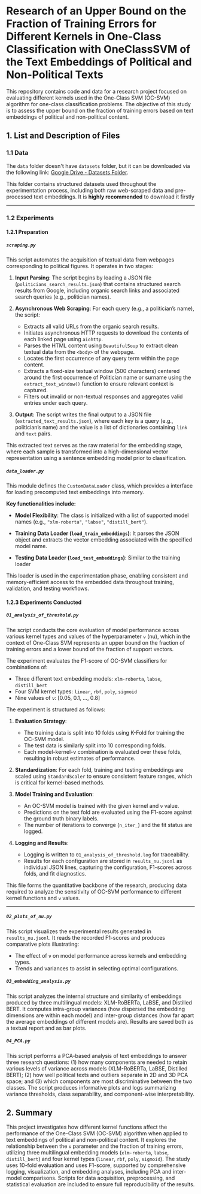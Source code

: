 # Research of an Upper Bound on the Fraction of Training Errors for Different Kernels in One-Class Classification with OneClassSVM of the Text Embeddings of Political and Non-Political Texts

This repository contains code and data for a research project focused on evaluating different kernels used in the One-Class SVM (OC-SVM) algorithm for one-class classification problems. The objective of this study is to assess the upper bound on the fraction of training errors based on text embeddings of political and non-political content.

## 1. List and Description of Files

### 1.1 Data

The `data` folder doesn't have `datasets` folder, but it can be downloaded via the following link:
[Google Drive - Datasets Folder](https://drive.google.com/drive/folders/11AmxtSDsoE1bGa2_vg7HkEt6N4ORRL4Z?usp=sharing). 

This folder contains structured datasets used throughout the experimentation process, including both raw web-scraped data and pre-processed text embeddings. It is **highly recommended** to download it firstly

---

### 1.2 Experiments

#### 1.2.1 Preparation

##### `scraping.py`

This script automates the acquisition of textual data from webpages corresponding to political figures. It operates in two stages:

1. **Input Parsing**:
   The script begins by loading a JSON file (`politicians_search_results.json`) that contains structured search results from Google, including organic search links and associated search queries (e.g., politician names).

2. **Asynchronous Web Scraping**:
   For each query (e.g., a politician’s name), the script:

   * Extracts all valid URLs from the organic search results.
   * Initiates asynchronous HTTP requests to download the contents of each linked page using `aiohttp`.
   * Parses the HTML content using `BeautifulSoup` to extract clean textual data from the `<body>` of the webpage.
   * Locates the first occurrence of any query term within the page content.
   * Extracts a fixed-size textual window (500 characters) centered around the first occurrence of Politician name or surname using the `extract_text_window()` function to ensure relevant context is captured.
   * Filters out invalid or non-textual responses and aggregates valid entries under each query.

3. **Output**:
   The script writes the final output to a JSON file (`extracted_text_results.json`), where each key is a query (e.g., politician’s name) and the value is a list of dictionaries containing `link` and `text` pairs.

This extracted text serves as the raw material for the embedding stage, where each sample is transformed into a high-dimensional vector representation using a sentence embedding model prior to classification.

##### `data_loader.py`

This module defines the `CustomDataLoader` class, which provides a interface for loading precomputed text embeddings into memory.

**Key functionalities include:**

* **Model Flexibility**:
  The class is initialized with a list of supported model names (e.g., `"xlm-roberta"`, `"labse"`, `"distill_bert"`).

* **Training Data Loader (`load_train_embeddings`)**:
  It parses the JSON object and extracts the vector embedding associated with the specified model name.

* **Testing Data Loader (`load_test_embeddings`)**:
  Similar to the training loader

This loader is used in the experimentation phase, enabling consistent and memory-efficient access to the embedded data throughout training, validation, and testing workflows.

#### 1.2.3 Experiments Conducted

##### `01_analysis_of_threshold.py`

The script conducts the core evaluation of model performance across various kernel types and values of the hyperparameter `ν` (nu), which in the context of One-Class SVM represents an upper bound on the fraction of training errors and a lower bound of the fraction of support vectors.

The experiment evaluates the F1-score of OC-SVM classifiers for combinations of:

* Three different text embedding models: `xlm-roberta`, `labse`, `distill_bert`
* Four SVM kernel types: `linear`, `rbf`, `poly`, `sigmoid`
* Nine values of `ν`: \[0.05, 0.1, ..., 0.8]

The experiment is structured as follows:

1. **Evaluation Strategy**:

   * The training data is split into 10 folds using K-Fold for training the OC-SVM model.
   * The test data is similarly split into 10 corresponding folds.
   * Each model-kernel-ν combination is evaluated over these folds, resulting in robust estimates of performance.

2. **Standardization**:
   For each fold, training and testing embeddings are scaled using `StandardScaler` to ensure consistent feature ranges, which is critical for kernel-based methods.

3. **Model Training and Evaluation**:

   * An OC-SVM model is trained with the given kernel and `ν` value.
   * Predictions on the test fold are evaluated using the F1-score against the ground truth binary labels.
   * The number of iterations to converge (`n_iter_`) and the fit status are logged.

4. **Logging and Results**:

   * Logging is written to `01_analysis_of_threshold.log` for traceability.
   * Results for each configuration are stored in `results_nu.jsonl` as individual JSON lines, capturing the configuration, F1-scores across folds, and fit diagnostics.

This file forms the quantitative backbone of the research, producing data required to analyze the sensitivity of OC-SVM performance to different kernel functions and `ν` values.

---

##### `02_plots_of_nu.py`

This script visualizes the experimental results generated in `results_nu.jsonl`. It reads the recorded F1-scores and produces comparative plots illustrating:

* The effect of `ν` on model performance across kernels and embedding types.
* Trends and variances to assist in selecting optimal configurations.




##### `03_embedding_analysis.py`
This script analyzes the internal structure and similarity of embeddings produced by three multilingual models: XLM-RoBERTa, LaBSE, and Distilled BERT. It computes intra-group variances (how dispersed the embedding dimensions are within each model) and inter-group distances (how far apart the average embeddings of different models are). Results are saved both as a textual report and as bar plots.

##### `04_PCA.py`
This script performs a PCA-based analysis of text embeddings to answer three research questions: (1) how many components are needed to retain various levels of variance across models (XLM-RoBERTa, LaBSE, Distilled BERT); (2) how well political texts and outliers separate in 2D and 3D PCA space; and (3) which components are most discriminative between the two classes. The script produces informative plots and logs summarizing variance thresholds, class separability, and component-wise interpretability.


## 2. Summary

This project investigates how different kernel functions affect the performance of the One-Class SVM (OC-SVM) algorithm when applied to text embeddings of political and non-political content. It explores the relationship between the `ν` parameter and the fraction of training errors, utilizing three multilingual embedding models (`xlm-roberta`, `labse`, `distill_bert`) and four kernel types (`linear`, `rbf`, `poly`, `sigmoid`). The study uses 10-fold evaluation and uses F1-score, supported by comprehensive logging, visualization, and embedding analyses, including PCA and inter-model comparisons. Scripts for data acquisition, preprocessing, and statistical evaluation are included to ensure full reproducibility of the results.

